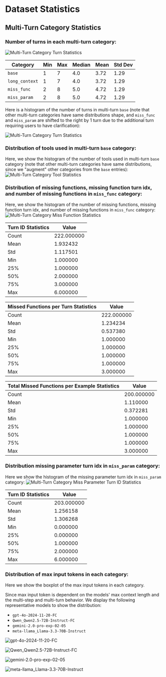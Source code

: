 # Dataset Statistics

## Multi-Turn Category Statistics

### Number of turns in each multi-turn category:

![Multi-Turn Category Turn Statistics](./function-call-leaderboard/assets/multi-turn-turns-statistics.png)


| Category     | Min | Max | Median | Mean | Std Dev |
|--------------|-----|-----|--------|------|---------|
| `base`         | 1   | 7   | 4.0    | 3.72 | 1.29    |
| `long_context` | 1   | 7   | 4.0    | 3.72 | 1.29    |
| `miss_func`    | 2   | 8   | 5.0    | 4.72 | 1.29    |
| `miss_param`   | 2   | 8   | 5.0    | 4.72 | 1.29    |

Here is a histogram of the number of turns in multi-turn `base` (note that other multi-turn categories have same distributions shape, and `miss_func` and `miss_param` are shifted to the right by 1 turn due to the additional turn requiring users to have clarification):

![Multi-Turn Category Turn Statistics](./function-call-leaderboard/assets/multi-turn-base-turn-statistics.png)

### Distribution of tools used in multi-turn `base` category:
Here, we show the histogram of the number of tools used in multi-turn `base` category (note that other multi-turn categories have same distributions, since we "augment" other categories from the `base` entries):
![Multi-Turn Category Tool Statistics](./function-call-leaderboard/assets/multi-turn-tools-distribution.png)

### Distribution of missing functions, missing function turn idx, and number of missing functions in `miss_func` category:
Here, we show the histogram of the number of missing functions, missing function turn idx, and number of missing functions in `miss_func` category:
![Multi-Turn Category Miss Function Statistics](./function-call-leaderboard/assets/multi-turn-miss-function-stats.png)

| Turn ID Statistics | Value |
|-------------------|-------|
| Count | 222.000000 |
| Mean | 1.932432 |
| Std | 1.117501 |
| Min | 1.000000 |
| 25% | 1.000000 |
| 50% | 2.000000 |
| 75% | 3.000000 |
| Max | 6.000000 |

| Missed Functions per Turn Statistics | Value |
|-------------------------------------|-------|
| Count | 222.000000 |
| Mean | 1.234234 |
| Std | 0.537380 |
| Min | 1.000000 |
| 25% | 1.000000 |
| 50% | 1.000000 |
| 75% | 1.000000 |
| Max | 3.000000 |

| Total Missed Functions per Example Statistics | Value |
|---------------------------------------------|-------|
| Count | 200.000000 |
| Mean | 1.110000 |
| Std | 0.372281 |
| Min | 1.000000 |
| 25% | 1.000000 |
| 50% | 1.000000 |
| 75% | 1.000000 |
| Max | 3.000000 |

### Distribution missing parameter turn idx in `miss_param` category:

Here we show the histogram of the missing parameter turn idx in `miss_param` category:
![Multi-Turn Category Miss Parameter Turn ID Statistics](./function-call-leaderboard/assets/multi-turn-miss-param.png)

| Turn ID Statistics | Value |
|-------------------|-------|
| Count | 203.000000 |
| Mean | 1.256158 |
| Std | 1.306268 |
| Min | 0.000000 |
| 25% | 0.000000 |
| 50% | 1.000000 |
| 75% | 2.000000 |
| Max | 6.000000 |

### Distribution of max input tokens in each category:
Here we show the boxplot of the max input tokens in each category.

Since max input token is dependent on the models' max context length and the multi-step and multi-turn behavior. We display the following representative models to show the distribution:

- `gpt-4o-2024-11-20-FC`
- `Qwen_Qwen2.5-72B-Instruct-FC`
- `gemini-2.0-pro-exp-02-05`
- `meta-llama_Llama-3.3-70B-Instruct`

![gpt-4o-2024-11-20-FC](./function-call-leaderboard/assets/max-context-gpt.png)

![Qwen_Qwen2.5-72B-Instruct-FC](./function-call-leaderboard/assets/max-context-qwen.png)

![gemini-2.0-pro-exp-02-05](./function-call-leaderboard/assets/max-context-gemini.png)

![meta-llama_Llama-3.3-70B-Instruct](./function-call-leaderboard/assets/max-context-llama.png)



